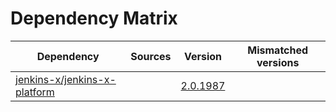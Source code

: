 # Dependency Matrix

Dependency | Sources | Version | Mismatched versions
---------- | ------- | ------- | -------------------
[jenkins-x/jenkins-x-platform](https://github.com/jenkins-x/jenkins-x-platform) |  | [2.0.1987](https://github.com/jenkins-x/jenkins-x-platform/releases/tag/v2.0.1987) | 
